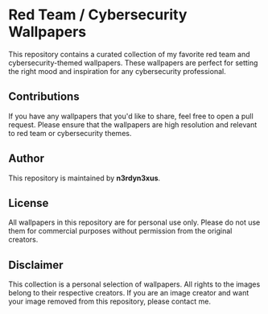 # Red Team / Cybersecurity Wallpapers

This repository contains a curated collection of my favorite red team and cybersecurity-themed wallpapers. These wallpapers are perfect for setting the right mood and inspiration for any cybersecurity professional.

## Contributions

If you have any wallpapers that you'd like to share, feel free to open a pull request. Please ensure that the wallpapers are high resolution and relevant to red team or cybersecurity themes.

## Author

This repository is maintained by **n3rdyn3xus**.

## License

All wallpapers in this repository are for personal use only. Please do not use them for commercial purposes without permission from the original creators.

## Disclaimer

This collection is a personal selection of wallpapers. All rights to the images belong to their respective creators. If you are an image creator and want your image removed from this repository, please contact me.


